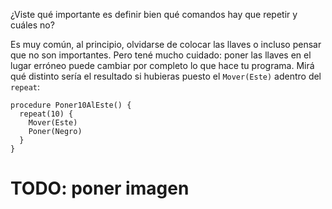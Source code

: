 ¿Viste qué importante es definir bien qué comandos hay que repetir y cuáles no?

Es muy común, al principio, olvidarse de colocar las llaves o incluso pensar que no son importantes. Pero tené mucho cuidado: poner las llaves en el lugar erróneo puede cambiar por completo lo que hace tu programa. Mirá qué distinto sería el resultado si hubieras puesto el `Mover(Este)` adentro del `repeat`:

```puppet
procedure Poner10AlEste() {
  repeat(10) {
    Mover(Este)
    Poner(Negro)
  }
}
```

# TODO: poner imagen